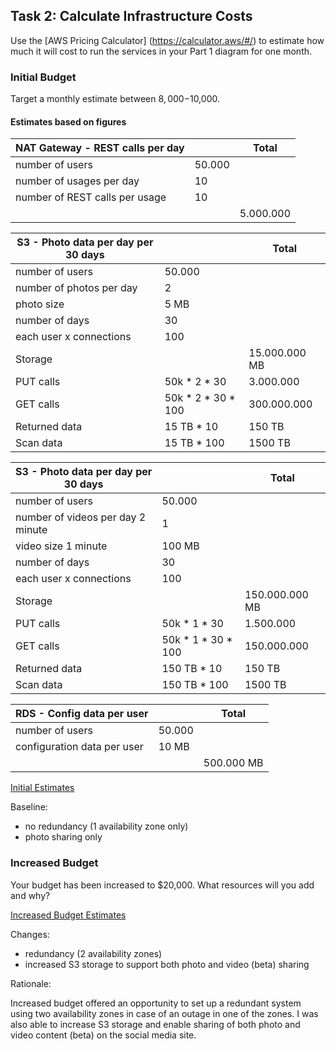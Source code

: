 ## Task 2: Calculate Infrastructure Costs

Use the [AWS Pricing Calculator] (https://calculator.aws/#/) to estimate how much it will cost to run the services in your Part 1 diagram for one month.

### Initial Budget

Target a monthly estimate between $8,000-$10,000.

#### Estimates based on figures

  | NAT Gateway - REST calls per day |        | Total     |
  |----------------------------------|--------|-----------|
  | number of users                  | 50.000 |           |
  | number of usages per day         |     10 |           |
  | number of REST calls per usage   |     10 |           |
  |                                  |        | 5.000.000 |

  | S3 - Photo data per day per 30 days |                    | Total         |
  |-------------------------------------|--------------------|---------------|
  | number of users                     | 50.000             |               |
  | number of photos per day            | 2                  |               |
  | photo size                          | 5 MB               |               |
  | number of days                      | 30                 |               |
  | each user x connections             | 100                |               |
  | Storage                             |                    | 15.000.000 MB |
  | PUT calls                           | 50k * 2 * 30       | 3.000.000     |
  | GET calls                           | 50k * 2 * 30 * 100 | 300.000.000   |
  | Returned data                       | 15 TB * 10         | 150 TB        |
  | Scan data                           | 15 TB * 100        | 1500 TB       |

  | S3 - Photo data per day per 30 days |                    | Total          |
  |-------------------------------------|--------------------|----------------|
  | number of users                     | 50.000             |                |
  | number of videos per day 2 minute   | 1                  |                |
  | video size 1 minute                 | 100 MB             |                |
  | number of days                      | 30                 |                |
  | each user x connections             | 100                |                |
  | Storage                             |                    | 150.000.000 MB |
  | PUT calls                           | 50k * 1 * 30       | 1.500.000      |
  | GET calls                           | 50k * 1 * 30 * 100 | 150.000.000    |
  | Returned data                       | 150 TB * 10        | 150 TB         |
  | Scan data                           | 150 TB * 100       | 1500 TB        |

  | RDS - Config data per user  |        | Total      |
  |-----------------------------|--------|------------|
  | number of users             | 50.000 |            |
  | configuration data per user |  10 MB |            |
  |                             |        | 500.000 MB |

[Initial Estimates](https://calculator.aws/#/estimate?id=f52541185a42f6b045a88719cba6341ac511bdd7)

Baseline:
 - no redundancy (1 availability zone only)
 - photo sharing only

### Increased Budget 

  Your budget has been increased to $20,000. What resources will you add and why?

[Increased Budget Estimates](https://calculator.aws/#/estimate?id=205c45a6ff82a1ac4d57edbd4feaa41c1e68e392)

Changes:
 - redundancy (2 availability zones)
 - increased S3 storage to support both photo and video (beta) sharing

Rationale:

Increased budget offered an opportunity to set up a redundant system using two availability zones in case of an outage in one of the zones.
I was also able to increase S3 storage and enable sharing of both photo and video content (beta) on the social media site.

